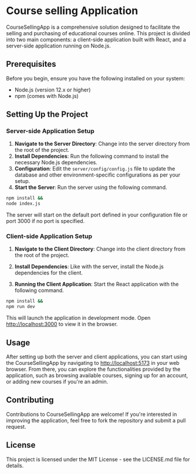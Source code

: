# Course selling Application

CourseSellingApp is a comprehensive solution designed to facilitate the selling and purchasing of educational courses online. This project is divided into two main components: a client-side application built with React, and a server-side application running on Node.js.

## Prerequisites

Before you begin, ensure you have the following installed on your system:
- Node.js (version 12.x or higher)
- npm (comes with Node.js)

## Setting Up the Project

### Server-side Application Setup

1. **Navigate to the Server Directory**: Change into the server directory from the root of the project.
2. **Install Dependencies**: Run the following command to install the necessary Node.js dependencies.
3. **Configuration**: Edit the `server/config/config.js` file to update the database and other environment-specific configurations as per your setup.
4. **Start the Server**: Run the server using the following command.

```bash
npm install &&
node index.js
```
The server will start on the default port defined in your configuration file or port 3000 if no port is specified.

### Client-side Application Setup

1. **Navigate to the Client Directory**: Change into the client directory from the root of the project.

2. **Install Dependencies**: Like with the server, install the Node.js dependencies for the client.

3. **Running the Client Application**: Start the React application with the following command.

```bash
npm install &&
npm run dev
```
This will launch the application in development mode. Open [http://localhost:3000](http://localhost:3000) to view it in the browser.

## Usage

After setting up both the server and client applications, you can start using the CourseSellingApp by navigating to [http://localhost:5173](http://localhost:5173) in your web browser. From there, you can explore the functionalities provided by the application, such as browsing available courses, signing up for an account, or adding new courses if you're an admin.

## Contributing

Contributions to CourseSellingApp are welcome! If you're interested in improving the application, feel free to fork the repository and submit a pull request.

## License

This project is licensed under the MIT License - see the LICENSE.md file for details.
